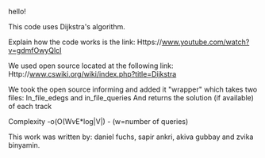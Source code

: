 hello!

This code uses Dijkstra's algorithm.

Explain how the code works is the link: Https://www.youtube.com/watch?v=gdmfOwyQlcI

We used open source located at the following link: Http://www.cswiki.org/wiki/index.php?title=Dijkstra

We took the open source informing and added it "wrapper" which takes two files: In_file_edegs and in_file_queries
And returns the solution (if available) of each track

Complexity -o(O(W*v*E*log|V|) - (w=number of queries)

This work was written by:
daniel fuchs, sapir ankri, akiva gubbay and zvika binyamin.
